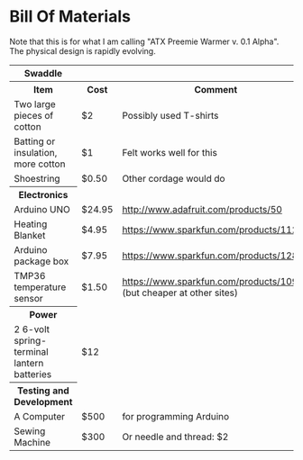# Bill Of Materials

Note that this is for what I am calling "ATX Preemie Warmer v. 0.1 Alpha".  The physical design is rapidly evolving.


<table style="width:100%">
<tr>
    <th>Swaddle</th>
  </tr>
  <tr>
    <th>Item</th>
    <th>Cost</th> 
    <th>Comment</th>
  </tr>
  <tr>
    <td>Two large pieces of cotton</td>
    <td>$2</td> 
    <td>Possibly used T-shirts</td>
  </tr>
    <tr>
    <td>Batting or insulation, more cotton</td>
    <td>$1</td> 
    <td>Felt works well for this</td>
  </tr>
  <tr>
    <td>Shoestring</td>
    <td>$0.50</td> 
    <td>Other cordage would do</td>
  </tr>
  <tr>
    <th>Electronics</th>
  </tr>
  <tr>
    <td>Arduino UNO</td>
    <td>$24.95</td> 
    <td><a href="http://www.adafruit.com/products/50">http://www.adafruit.com/products/50</a></td>
  </tr>
  <tr>
    <td>Heating Blanket</td>
    <td>$4.95</td> 
    <td><a href="https://www.sparkfun.com/products/11289">https://www.sparkfun.com/products/11289</a></td>
  </tr>
    <tr>
    <td>Arduino package box</td>
    <td>$7.95</td> 
    <td><a href="https://www.sparkfun.com/products/12838">https://www.sparkfun.com/products/12838</a></td>
  </tr>
    </tr>
    <tr>
    <td>TMP36 temperature sensor</td>
    <td>$1.50</td> 
    <td><a href="https://www.sparkfun.com/products/10988">https://www.sparkfun.com/products/10988</a> (but cheaper at other sites)</td>
  </tr>
    <tr>
    <th>Power</th>
  </tr>
  <tr>
    <td>2 6-volt spring-terminal lantern batteries</td>
    <td>$12</td> 
    <td></td>
  </tr>
     <tr>
    <th>Testing and Development</th>
  </tr>
  <tr>
    <td>A Computer</td>
    <td>$500</td> 
    <td>for programming Arduino</td>
  </tr>
    <tr>
    <td>Sewing Machine</td>
    <td>$300</td> 
    <td>Or needle and thread: $2</td>
  </tr>
</table>
